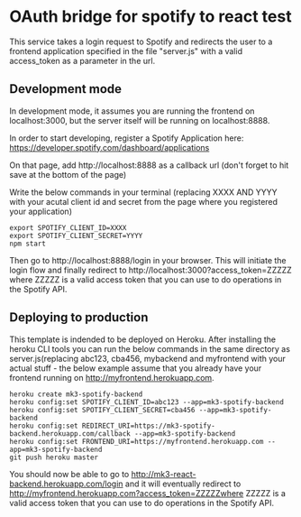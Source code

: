 # OAuth bridge for spotify to react test

This service takes a login request to Spotify and redirects the user to a frontend application specified in the file "server.js" with a valid access_token as a parameter in the url.

## Development mode

In development mode, it assumes you are running the frontend on localhost:3000, but the server itself will be running on localhost:8888.

In order to start developing, register a Spotify Application here:
https://developer.spotify.com/dashboard/applications

On that page, add http://localhost:8888 as a callback url (don't forget to hit save at the bottom of the page)

Write the below commands in your terminal (replacing XXXX AND YYYY with your acutal client id and secret from the page where you registered your application)

```
export SPOTIFY_CLIENT_ID=XXXX
export SPOTIFY_CLIENT_SECRET=YYYY
npm start
```

Then go to http://localhost:8888/login in your browser. This will initiate the login flow and finally redirect to http://localhost:3000?access_token=ZZZZZ where ZZZZZ is a valid access token that you can use to do operations in the Spotify API.

## Deploying to production

This template is indended to be deployed on Heroku. After installing the heroku CLI tools you can run the below commands in the same directory as server.js(replacing abc123, cba456, mybackend and myfrontend with your actual stuff - the below example assume that you already have your frontend running on http://myfrontend.herokuapp.com.

```
heroku create mk3-spotify-backend
heroku config:set SPOTIFY_CLIENT_ID=abc123 --app=mk3-spotify-backend
heroku config:set SPOTIFY_CLIENT_SECRET=cba456 --app=mk3-spotify-backend
heroku config:set REDIRECT_URI=https://mk3-spotify-backend.herokuapp.com/callback --app=mk3-spotify-backend
heroku config:set FRONTEND_URI=https://myfrontend.herokuapp.com --app=mk3-spotify-backend
git push heroku master
```

You should now be able to go to http://mk3-react-backend.herokuapp.com/login and it will eventually redirect to http://myfrontend.herokuapp.com?access_token=ZZZZZwhere ZZZZZ is a valid access token that you can use to do operations in the Spotify API.

